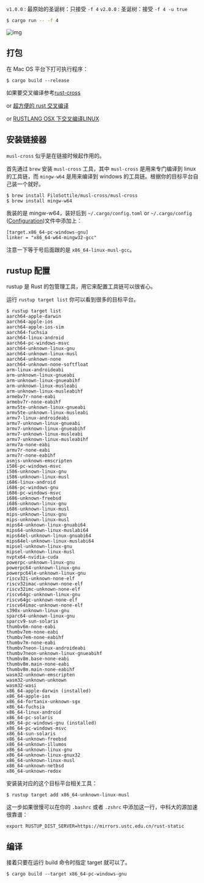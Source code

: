 `v1.0.0` : 最原始的圣诞树：只接受 `-f 4`
`v2.0.0` : 圣诞树：接受 `-f 4 -u true`

```bash
$ cargo run -- -f 4
```

![img](https://cdn.jsdelivr.net/gh/MrSeaWave/figure-bed-profile@main/uPic/2021/4EwkNr_2021-12-24%2011.29.42.gif)

## 打包

在 Mac OS 平台下打可执行程序：

```
$ cargo build --release
```

如果要交叉编译参考[rust-cross](https://github.com/japaric/rust-cross#cross-compiling-with-cargo)

or [超方便的 rust 交叉编译](https://moevis.github.io/cheatsheet/2018/08/18/%E8%B6%85%E6%96%B9%E4%BE%BF%E7%9A%84-Rust-%E4%BA%A4%E5%8F%89%E7%BC%96%E8%AF%91.html)

or [RUSTLANG OSX 下交叉编译LINUX](https://erasin.wang/rust-cross-build/)


## 安装链接器

`musl-cross` 似乎是在链接时候起作用的。

首先通过 `brew` 安装 `musl-cross` 工具，其中 `musl-cross` 是用来专门编译到 linux 的工具链，而 `mingw-w64` 是用来编译到 windows 的工具链。根据你的目标平台自己装一个就好。

```
$ brew install FiloSottile/musl-cross/musl-cross  
$ brew install mingw-w64  
```

我装的是 mingw-w64，装好后到 `~/.cargo/config.toml` or  `~/.cargo/config` ([Configuration](https://doc.rust-lang.org/cargo/reference/config.html))文件中添加上：

```
[target.x86_64-pc-windows-gnu]
linker = "x86_64-w64-mingw32-gcc"
```

注意一下等于号后面跟的是 `x86_64-linux-musl-gcc`。



## rustup 配置
rustup 是 Rust 的包管理工具，用它来配置工具链可以很省心。

运行 `rustup target list` 你可以看到很多的目标平台。

```
$ rustup target list
aarch64-apple-darwin
aarch64-apple-ios
aarch64-apple-ios-sim
aarch64-fuchsia
aarch64-linux-android
aarch64-pc-windows-msvc
aarch64-unknown-linux-gnu
aarch64-unknown-linux-musl
aarch64-unknown-none
aarch64-unknown-none-softfloat
arm-linux-androideabi
arm-unknown-linux-gnueabi
arm-unknown-linux-gnueabihf
arm-unknown-linux-musleabi
arm-unknown-linux-musleabihf
armebv7r-none-eabi
armebv7r-none-eabihf
armv5te-unknown-linux-gnueabi
armv5te-unknown-linux-musleabi
armv7-linux-androideabi
armv7-unknown-linux-gnueabi
armv7-unknown-linux-gnueabihf
armv7-unknown-linux-musleabi
armv7-unknown-linux-musleabihf
armv7a-none-eabi
armv7r-none-eabi
armv7r-none-eabihf
asmjs-unknown-emscripten
i586-pc-windows-msvc
i586-unknown-linux-gnu
i586-unknown-linux-musl
i686-linux-android
i686-pc-windows-gnu
i686-pc-windows-msvc
i686-unknown-freebsd
i686-unknown-linux-gnu
i686-unknown-linux-musl
mips-unknown-linux-gnu
mips-unknown-linux-musl
mips64-unknown-linux-gnuabi64
mips64-unknown-linux-muslabi64
mips64el-unknown-linux-gnuabi64
mips64el-unknown-linux-muslabi64
mipsel-unknown-linux-gnu
mipsel-unknown-linux-musl
nvptx64-nvidia-cuda
powerpc-unknown-linux-gnu
powerpc64-unknown-linux-gnu
powerpc64le-unknown-linux-gnu
riscv32i-unknown-none-elf
riscv32imac-unknown-none-elf
riscv32imc-unknown-none-elf
riscv64gc-unknown-linux-gnu
riscv64gc-unknown-none-elf
riscv64imac-unknown-none-elf
s390x-unknown-linux-gnu
sparc64-unknown-linux-gnu
sparcv9-sun-solaris
thumbv6m-none-eabi
thumbv7em-none-eabi
thumbv7em-none-eabihf
thumbv7m-none-eabi
thumbv7neon-linux-androideabi
thumbv7neon-unknown-linux-gnueabihf
thumbv8m.base-none-eabi
thumbv8m.main-none-eabi
thumbv8m.main-none-eabihf
wasm32-unknown-emscripten
wasm32-unknown-unknown
wasm32-wasi
x86_64-apple-darwin (installed)
x86_64-apple-ios
x86_64-fortanix-unknown-sgx
x86_64-fuchsia
x86_64-linux-android
x86_64-pc-solaris
x86_64-pc-windows-gnu (installed)
x86_64-pc-windows-msvc
x86_64-sun-solaris
x86_64-unknown-freebsd
x86_64-unknown-illumos
x86_64-unknown-linux-gnu
x86_64-unknown-linux-gnux32
x86_64-unknown-linux-musl
x86_64-unknown-netbsd
x86_64-unknown-redox
```

安装装对应的这个目标平台相关工具：
```
$ rustup target add x86_64-unknown-linux-musl
```
这一步如果很慢可以在你的 `.bashrc` 或者 `.zshrc` 中添加这一行，中科大的源加速很靠谱：

```
export RUSTUP_DIST_SERVER=https://mirrors.ustc.edu.cn/rust-static
```

## 编译
接着只要在运行 build 命令时指定 target 就可以了。

```
$ cargo build --target x86_64-pc-windows-gnu
```


